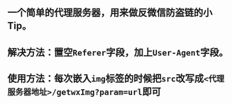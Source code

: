 ## 一个简单的代理服务器，用来做反微信防盗链的小Tip。

## 解决方法：置空`Referer`字段，加上`User-Agent`字段。

## 使用方法：每次嵌入`img`标签的时候把`src`改写成`<代理服务器地址>/getwxImg?param=url`即可
